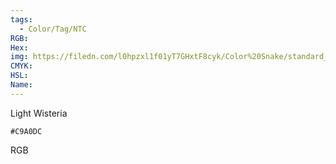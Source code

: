 ```yaml
---
tags:
  - Color/Tag/NTC
RGB:
Hex:
img: https://filedn.com/l0hpzxl1f01yT7GHxtF8cyk/Color%20Snake/standard_csv_to_svg/%23/C9A0DC.svg
CMYK:
HSL:
Name:
---
```

Light Wisteria
```palette
#C9A0DC
```
RGB
